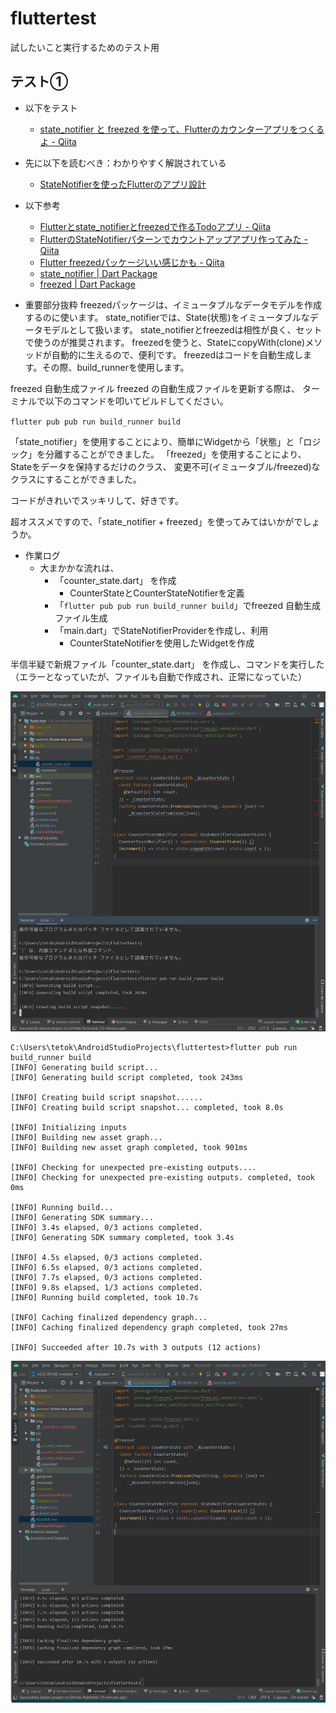 # fluttertest

試したいこと実行するためのテスト用

## テスト①
* 以下をテスト
    * [state_notifier と freezed を使って、Flutterのカウンターアプリをつくるよ - Qiita](https://qiita.com/karamage/items/4b1aff984b1af7541b73#%E3%81%8A%E3%82%8F%E3%82%8A%E3%81%AB)

* 先に以下を読むべき：わかりやすく解説されている
   * [StateNotifierを使ったFlutterのアプリ設計](https://itome.team/blog/2020/05/flutter-state-notifier-provider/)

* 以下参考
    * [Flutterとstate_notifierとfreezedで作るTodoアプリ - Qiita](https://qiita.com/seiichi3141/items/49f1db76f647335591c6)
    * [FlutterのStateNotifierパターンでカウントアップアプリ作ってみた - Qiita](https://qiita.com/RyoShimizu/items/a625bb96f93b759f67b8)
    * [Flutter freezedパッケージいい感じかも - Qiita](https://qiita.com/_masaokb/items/19a93be6079a80ac2d85)
    * [state_notifier | Dart Package](https://pub.dev/packages/state_notifier)
    * [freezed | Dart Package](https://pub.dev/packages/freezed)

* 重要部分抜粋
freezedパッケージは、イミュータブルなデータモデルを作成するのに使います。 
state_notifierでは、State(状態)をイミュータブルなデータモデルとして扱います。 
state_notifierとfreezedは相性が良く、セットで使うのが推奨されます。 
freezedを使うと、StateにcopyWith(clone)メソッドが自動的に生えるので、便利です。
freezedはコードを自動生成します。その際、build_runnerを使用します。

freezed 自動生成ファイル
freezed の自動生成ファイルを更新する際は、 ターミナルで以下のコマンドを叩いてビルドしてください。

`flutter pub pub run build_runner build`

「state_notifier」を使用することにより、簡単にWidgetから「状態」と「ロジック」を分離することができました。
「freezed」を使用することにより、Stateをデータを保持するだけのクラス、 変更不可(イミュータブル/freezed)なクラスにすることができました。

コードがきれいでスッキリして、好きです。

超オススメですので、「state_notifier + freezed」を使ってみてはいかがでしょうか。


* 作業ログ
    * 大まかかな流れは、
        * 「counter_state.dart」 を作成
            * CounterStateとCounterStateNotifierを定義
        * 「`flutter pub pub run build_runner build`」でfreezed 自動生成ファイル生成
        * 「main.dart」でStateNotifierProviderを作成し、利用
            * CounterStateNotifierを使用したWidgetを作成

半信半疑で新規ファイル「counter_state.dart」 を作成し、コマンドを実行した
（エラーとなっていたが、ファイルも自動で作成され、正常になっていた）

![](./img/2020-08-21-000.PNG)

```shell
C:\Users\tetok\AndroidStudioProjects\fluttertest>flutter pub run build_runner build
[INFO] Generating build script...
[INFO] Generating build script completed, took 243ms

[INFO] Creating build script snapshot......
[INFO] Creating build script snapshot... completed, took 8.0s

[INFO] Initializing inputs
[INFO] Building new asset graph...
[INFO] Building new asset graph completed, took 901ms

[INFO] Checking for unexpected pre-existing outputs....
[INFO] Checking for unexpected pre-existing outputs. completed, took 0ms

[INFO] Running build...
[INFO] Generating SDK summary...
[INFO] 3.4s elapsed, 0/3 actions completed.
[INFO] Generating SDK summary completed, took 3.4s

[INFO] 4.5s elapsed, 0/3 actions completed.
[INFO] 6.5s elapsed, 0/3 actions completed.
[INFO] 7.7s elapsed, 0/3 actions completed.
[INFO] 9.8s elapsed, 1/3 actions completed.
[INFO] Running build completed, took 10.7s

[INFO] Caching finalized dependency graph...
[INFO] Caching finalized dependency graph completed, took 27ms

[INFO] Succeeded after 10.7s with 3 outputs (12 actions)
```

![](./img/2020-08-21-001.PNG)
